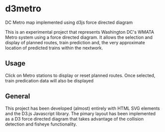 # d3metro
DC Metro map implemented using d3js force directed diagram

This is an experimental project that represents Washington DC's WMATA Metro system using a force directed diagram. It allows the selection and display of planned routes, train prediction and, the very approximate location of predicted trains within the nextwork.

Usage
-----
Click on Metro stations to display or reset planned routes. Once selected, train predication data will also be displayed

General
-------
This project has been developed (almost) entirely with HTML SVG elements and the D3.js Javascript library. The pimary layout has been implemented as a D3 force directed diagram that takes advantage of the collision detection and fisheye functionality.

